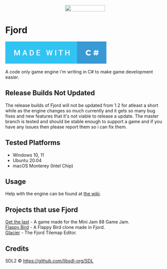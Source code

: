 <p align="center">
 <img src=https://i.imgur.com/dhYU9ni.png width=50% height=50%>
</p>

# Fjord
<a href="https://dotnet.microsoft.com/">
 <img src="./icons/made-with-c%23.svg">
</a> <br>

A code only game engine i'm writing in C# to make game development easier.

## Release Builds Not Updated

The release builds of Fjord will not be updated from 1.2 for atleast a short while as the engine changes so much currently and it gets so many bug fixes and new features that it's not viable to release a update. The master branch is tested and should be stable enough to support a game and if you have any issues then please report them so i can fix them.

## Tested Platforms

- Windows 10, 11
- Ubuntu 20.04
- macOS Monterey (Intel Chip)

## Usage

Help with the engine can be found at [the wiki](https://github.com/willmexe/Fjord/wiki).

## Projects that use Fjord

[Get the last](https://github.com/willmexe/Mini-Jam-88) - A game made for the Mini Jam 88 Game Jam.  
[Flappy Bird](https://github.com/willmexe/Flappy_Bird) - A Flappy Bird clone made in Fjord.  
[Glacier](https://github.com/willmexe/Glacier) - The Fjord Tilemap Editor.  

## Credits

SDL2 © https://github.com/libsdl-org/SDL
